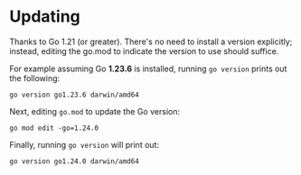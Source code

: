 # Updating

Thanks to Go 1.21 (or greater). There's no need to install a version explicitly; instead, editing the go.mod to indicate the version to use should suffice.

For example assuming Go **1.23.6** is installed, running `go version` prints out the following:

```
go version go1.23.6 darwin/amd64
```

Next, editing `go.mod` to update the Go version:

```
go mod edit -go=1.24.0
```

Finally, running `go version` will print out:

```
go version go1.24.0 darwin/amd64
```
